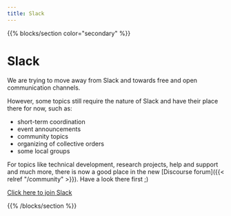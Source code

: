 ```yaml
---
title: Slack
---
```



{{% blocks/section color="secondary" %}}
<div class="container">


# Slack

We are trying to move away from Slack and towards free and open communication channels.

However, some topics still require the nature of Slack and have their place there for now, such as:

* short-term coordination
* event announcements
* community topics
* organizing of  collective orders
* some local groups

For topics like technical development, research projects, help and support and
much more, there is now a good place in the new [Discourse forum]({{< relref
"/community" >}}). Have a look there first ;)

[Click here to join Slack](https://openbikesensor.slack.com/join/shared_invite/zt-bxxr3taf-bD1UZqSmgFIy63qAm0MQXw)

</div>
{{% /blocks/section %}}
